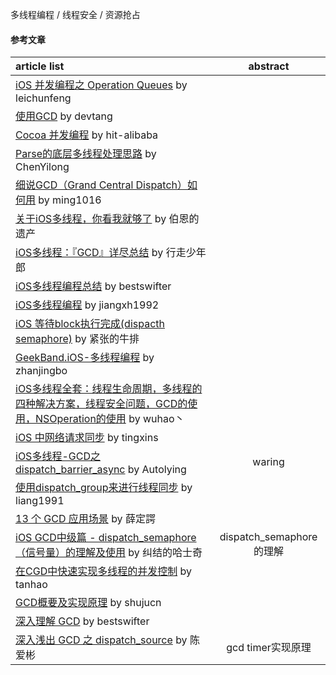 
多线程编程 / 线程安全 / 资源抢占
#### 参考文章
article list | abstract
:-- | :--:
[iOS 并发编程之 Operation Queues](http://blog.leichunfeng.com/blog/2015/07/29/ios-concurrency-programming-operation-queues/) by leichunfeng |
[使用GCD](http://blog.devtang.com/2012/02/22/use-gcd/) by devtang |
[Cocoa 并发编程](https://hit-alibaba.github.io/interview/iOS/Cocoa-Touch/Multithreading.html) by hit-alibaba |
[Parse的底层多线程处理思路](https://github.com/ChenYilong/ParseSourceCodeStudy/blob/master/01_Parse%E7%9A%84%E5%A4%9A%E7%BA%BF%E7%A8%8B%E5%A4%84%E7%90%86%E6%80%9D%E8%B7%AF/Parse%E7%9A%84%E5%BA%95%E5%B1%82%E5%A4%9A%E7%BA%BF%E7%A8%8B%E5%A4%84%E7%90%86%E6%80%9D%E8%B7%AF.md) by ChenYilong |
[细说GCD（Grand Central Dispatch）如何用](https://github.com/ming1016/study/wiki/%E7%BB%86%E8%AF%B4GCD%EF%BC%88Grand-Central-Dispatch%EF%BC%89%E5%A6%82%E4%BD%95%E7%94%A8) by ming1016 |
[关于iOS多线程，你看我就够了](https://www.jianshu.com/p/0b0d9b1f1f19) by 伯恩的遗产 |
[iOS多线程：『GCD』详尽总结](https://juejin.im/post/5a90de68f265da4e9b592b40) by 行走少年郎 |
[iOS多线程编程总结](https://bestswifter.com/multithreadconclusion/) by bestswifter |
[iOS多线程编程](https://jiangxh1992.github.io/ios/2016/11/10/%E5%A4%9A%E7%BA%BF%E7%A8%8B/) by jiangxh1992 |
[iOS 等待block执行完成(dispacth semaphore)](http://www.jianshu.com/p/e54cacca3d5d) by 紧张的牛排 |
[GeekBand.iOS-多线程编程](http://zhanjingbo.site/14614801701186.html) by zhanjingbo |
[iOS多线程全套：线程生命周期，多线程的四种解决方案，线程安全问题，GCD的使用，NSOperation的使用](http://www.cocoachina.com/ios/20170707/19769.html) by wuhao丶  |
[iOS 中网络请求同步](https://tingxins.com/2017/04/synchronous-gcd/) by tingxins | 
[iOS多线程-GCD之dispatch_barrier_async](https://www.jianshu.com/p/d63c3100dd63) by Autolying | waring |
[使用dispatch_group来进行线程同步](https://www.jianshu.com/p/228403206664) by liang1991 |
[13 个 GCD 应用场景](https://juejin.im/post/5a38c19c6fb9a0450809c77c) by 薛定諤 |
[iOS GCD中级篇 - dispatch_semaphore（信号量）的理解及使用](https://www.cnblogs.com/yajunLi/p/6274282.html) by 纠结的哈士奇 | dispatch_semaphore的理解 |
[在CGD中快速实现多线程的并发控制](http://www.tanhao.me/pieces/392.html/) by tanhao |
[GCD概要及实现原理](https://github.com/shujucn/ioscoding/wiki/GCD%E6%A6%82%E8%A6%81%E5%8F%8A%E5%AE%9E%E7%8E%B0%E5%8E%9F%E7%90%86) by shujucn |
[深入理解 GCD](https://bestswifter.com/deep-gcd/) by bestswifter |
[深入浅出 GCD 之 dispatch_source](https://xiaozhuanlan.com/topic/9481560732) by 陈爱彬 | gcd timer实现原理 |